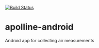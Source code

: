 [![Build Status](https://travis-ci.org/Apolline-Lille/apolline-android.svg?branch=develop)](https://travis-ci.org/Apolline-Lille/apolline-android)
# apolline-android
Android app for collecting air measurements
